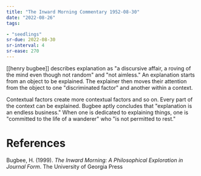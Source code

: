 ```yaml
---
title: "The Inward Morning Commentary 1952-08-30"
date: "2022-08-26"
tags:

- "seedlings"
sr-due: 2022-08-30
sr-interval: 4
sr-ease: 270
---
```


[[henry bugbee]] describes explanation as "a discursive affair, a roving of the mind even though not random" and "not aimless." An explanation starts from an object to be explained. The explainer then moves their attention from the object to one "discriminated factor" and another within a context.

Contextual factors create more contextual factors and so on. Every part of the context can be explained. Bugbee aptly concludes that "explanation is an endless business." When one is dedicated to explaining things, one is "committed to the life of a wanderer" who "is not permitted to rest."

# References

Bugbee, H. (1999). _The Inward Morning: A Philosophical Exploration in Journal Form_. The University of Georgia Press